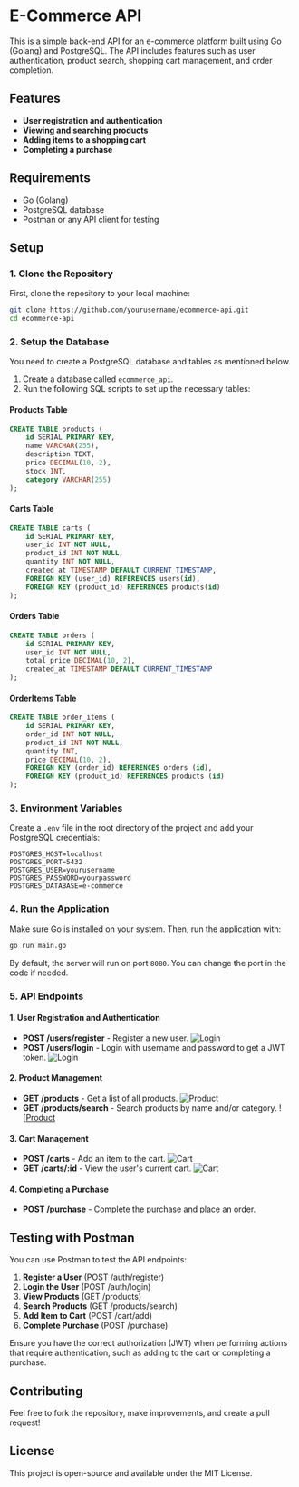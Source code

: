 # E-Commerce API

This is a simple back-end API for an e-commerce platform built using Go (Golang) and PostgreSQL. The API includes features such as user authentication, product search, shopping cart management, and order completion.

## Features

- **User registration and authentication**
- **Viewing and searching products**
- **Adding items to a shopping cart**
- **Completing a purchase**

## Requirements

- Go (Golang)
- PostgreSQL database
- Postman or any API client for testing

## Setup

### 1. Clone the Repository
First, clone the repository to your local machine:

```bash
git clone https://github.com/yourusername/ecommerce-api.git
cd ecommerce-api
```

### 2. Setup the Database
You need to create a PostgreSQL database and tables as mentioned below.

1. Create a database called `ecommerce_api`.
2. Run the following SQL scripts to set up the necessary tables:

#### **Products Table**

```sql
CREATE TABLE products (
    id SERIAL PRIMARY KEY,
    name VARCHAR(255),
    description TEXT,
    price DECIMAL(10, 2),
    stock INT,
    category VARCHAR(255)
);
```

#### **Carts Table**

```sql
CREATE TABLE carts (
    id SERIAL PRIMARY KEY,
    user_id INT NOT NULL,
    product_id INT NOT NULL,
    quantity INT NOT NULL,
    created_at TIMESTAMP DEFAULT CURRENT_TIMESTAMP,
    FOREIGN KEY (user_id) REFERENCES users(id),
    FOREIGN KEY (product_id) REFERENCES products(id)
);
```


#### **Orders Table**

```sql
CREATE TABLE orders (
    id SERIAL PRIMARY KEY,
    user_id INT NOT NULL,
    total_price DECIMAL(10, 2),
    created_at TIMESTAMP DEFAULT CURRENT_TIMESTAMP
);
```

#### **OrderItems Table**

```sql
CREATE TABLE order_items (
    id SERIAL PRIMARY KEY,
    order_id INT NOT NULL,
    product_id INT NOT NULL,
    quantity INT,
    price DECIMAL(10, 2),
    FOREIGN KEY (order_id) REFERENCES orders (id),
    FOREIGN KEY (product_id) REFERENCES products (id)
);
```

### 3. Environment Variables

Create a `.env` file in the root directory of the project and add your PostgreSQL credentials:

```
POSTGRES_HOST=localhost
POSTGRES_PORT=5432
POSTGRES_USER=yourusername
POSTGRES_PASSWORD=yourpassword
POSTGRES_DATABASE=e-commerce
```

### 4. Run the Application

Make sure Go is installed on your system. Then, run the application with:

```bash
go run main.go
```

By default, the server will run on port `8080`. You can change the port in the code if needed.

### 5. API Endpoints

#### **1. User Registration and Authentication**

- **POST /users/register** - Register a new user.
  ![Login](docs/register.png)
- **POST /users/login** - Login with username and password to get a JWT token.
 ![Login](docs/login.png)

#### **2. Product Management**

- **GET /products** - Get a list of all products.
   ![Product](docs/getallproduct.png)
- **GET /products/search** - Search products by name and/or category.
   ![[Product](docs/searchproduct.png)

#### **3. Cart Management**

- **POST /carts** - Add an item to the cart.
  ![Cart](docs/addcart.png)
- **GET /carts/:id** - View the user's current cart.
  ![Cart](docs/getcart.png)
#### **4. Completing a Purchase**

- **POST /purchase** - Complete the purchase and place an order.

## Testing with Postman

You can use Postman to test the API endpoints:

1. **Register a User** (POST /auth/register)
2. **Login the User** (POST /auth/login)
3. **View Products** (GET /products)
4. **Search Products** (GET /products/search)
5. **Add Item to Cart** (POST /cart/add)
6. **Complete Purchase** (POST /purchase)

Ensure you have the correct authorization (JWT) when performing actions that require authentication, such as adding to the cart or completing a purchase.

## Contributing

Feel free to fork the repository, make improvements, and create a pull request!

## License

This project is open-source and available under the MIT License.
